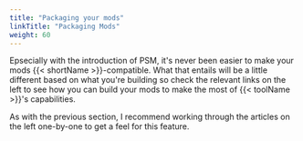 ```yaml
---
title: "Packaging your mods"
linkTitle: "Packaging Mods"
weight: 60
---
```


Epsecially with the introduction of PSM, it's never been easier to make your mods {{< shortName >}}-compatible.  What that entails will be a little different based on what you're building so check the relevant links on the left to see how you can build your mods to make the most of {{< toolName >}}'s capabilities.

As with the previous section, I recommend working through the articles on the left one-by-one to get a feel for this feature.